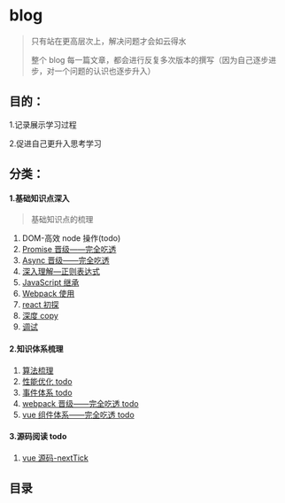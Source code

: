 # blog

> 只有站在更高层次上，解决问题才会如云得水
>
> 整个 blog 每一篇文章，都会进行反复多次版本的撰写（因为自己逐步进步，对一个问题的认识也逐步升入）

## 目的：

1.记录展示学习过程

2.促进自己更升入思考学习

## 分类：

#### 1.基础知识点深入

> 基础知识点的梳理

1. DOM-高效 node 操作(todo)
2. [Promise 晋级——完全吃透](https://github.com/youzaiyouzai666/blog/blob/master/%E5%9F%BA%E7%A1%80%E7%9F%A5%E8%AF%86%E7%82%B9%E6%B7%B1%E5%85%A5/%E6%B7%B1%E5%85%A5%E2%80%94Promise.md)
3. [Async 晋级——完全吃透](https://github.com/youzaiyouzai666/blog/blob/master/%E5%9F%BA%E7%A1%80%E7%9F%A5%E8%AF%86%E7%82%B9%E6%B7%B1%E5%85%A5/%E6%B7%B1%E5%85%A5%E2%80%94Async.md)
4. [深入理解—正则表达式](https://github.com/youzaiyouzai666/blog/blob/master/%E5%9F%BA%E7%A1%80%E7%9F%A5%E8%AF%86%E7%82%B9%E6%B7%B1%E5%85%A5/%E6%B7%B1%E5%85%A5%E2%80%94%E6%AD%A3%E5%88%99%E8%A1%A8%E8%BE%BE%E5%BC%8F.md)
5. [JavaScript 继承](https://github.com/youzaiyouzai666/blog/blob/master/%E5%9F%BA%E7%A1%80%E7%9F%A5%E8%AF%86%E7%82%B9%E6%B7%B1%E5%85%A5/%E6%B7%B1%E5%85%A5%E2%80%94JavaScript%E7%BB%A7%E6%89%BF.md)
6. [Webpack 使用](https://github.com/youzaiyouzai666/blog/blob/master/%E5%9F%BA%E7%A1%80%E7%9F%A5%E8%AF%86%E7%82%B9%E6%B7%B1%E5%85%A5/webpack4-%E4%BD%BF%E7%94%A8%E6%8A%80%E5%B7%A7.md)
7. [react 初探](https://github.com/youzaiyouzai666/blog/blob/master/%E5%9F%BA%E7%A1%80%E7%9F%A5%E8%AF%86%E7%82%B9%E6%B7%B1%E5%85%A5/react%E5%88%9D%E5%AD%A6.md)
8. [深度 copy](https://github.com/youzaiyouzai666/blog/blob/master/%E5%9F%BA%E7%A1%80%E7%9F%A5%E8%AF%86%E7%82%B9%E6%B7%B1%E5%85%A5/JavaScript%E6%B7%B1%E5%BA%A6copy.md)
9. [调试](https://github.com/youzaiyouzai666/blog/blob/master/%E5%9F%BA%E7%A1%80%E7%9F%A5%E8%AF%86%E7%82%B9%E6%B7%B1%E5%85%A5/%E8%B0%83%E8%AF%95.md)

#### 2.知识体系梳理

1. [算法梳理](https://github.com/youzaiyouzai666/blog/blob/master/%E7%9F%A5%E8%AF%86%E4%BD%93%E7%B3%BB%E6%A2%B3%E7%90%86/%E7%AE%97%E6%B3%95%E6%A2%B3%E7%90%86.md)
2. [性能优化 todo]()
3. [事件体系 todo]()
4. [webpack 晋级——完全吃透 todo]()
5. [vue 组件体系——完全吃透 todo]()

#### 3.源码阅读 todo

1. [vue 源码-nextTick](https://github.com/youzaiyouzai666/blog/blob/master/%E7%9F%A5%E8%AF%86%E4%BD%93%E7%B3%BB%E6%A2%B3%E7%90%86/vue%E6%BA%90%E7%A0%81-nextTick.md)

## 目录

